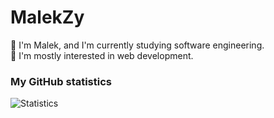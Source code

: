 # MalekZy
👋 I'm Malek, and I'm currently studying software engineering.<br>
👀 I'm mostly interested in web development.

### My GitHub statistics
![Statistics](https://github-readme-stats.vercel.app/api?username=MalekZy&show_icons=true&theme=dark)
